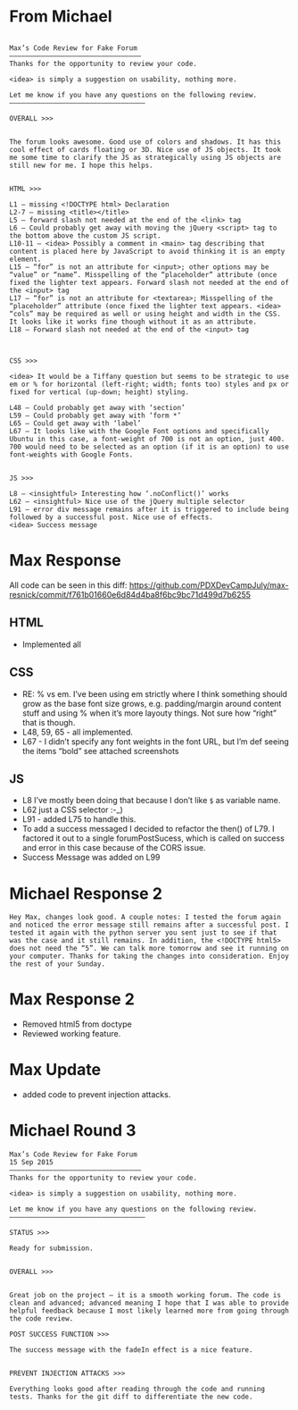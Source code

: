 From Michael 
============
```

Max’s Code Review for Fake Forum
—————————————————————————————————
Thanks for the opportunity to review your code. 

<idea> is simply a suggestion on usability, nothing more.

Let me know if you have any questions on the following review.
——————————————————————————————————

OVERALL >>> 


The forum looks awesome. Good use of colors and shadows. It has this cool effect of cards floating or 3D. Nice use of JS objects. It took me some time to clarify the JS as strategically using JS objects are still new for me. I hope this helps. 


HTML >>>

L1 — missing <!DOCTYPE html> Declaration
L2-7 — missing <title></title> 
L5 — forward slash not needed at the end of the <link> tag
L6 — Could probably get away with moving the jQuery <script> tag to the bottom above the custom JS script.
L10-11 — <idea> Possibly a comment in <main> tag describing that content is placed here by JavaScript to avoid thinking it is an empty element.
L15 — “for” is not an attribute for <input>; other options may be “value” or “name”. Misspelling of the “placeholder” attribute (once fixed the lighter text appears. Forward slash not needed at the end of the <input> tag
L17 — “for” is not an attribute for <textarea>; Misspelling of the “placeholder” attribute (once fixed the lighter text appears. <idea> “cols” may be required as well or using height and width in the CSS. It looks like it works fine though without it as an attribute.
L18 — Forward slash not needed at the end of the <input> tag



CSS >>>

<idea> It would be a Tiffany question but seems to be strategic to use em or % for horizontal (left-right; width; fonts too) styles and px or fixed for vertical (up-down; height) styling.

L48 — Could probably get away with ‘section’
L59 — Could probably get away with ‘form *’
L65 — Could get away with ‘label’
L67 — It looks like with the Google Font options and specifically Ubuntu in this case, a font-weight of 700 is not an option, just 400. 700 would need to be selected as an option (if it is an option) to use font-weights with Google Fonts.


JS >>>

L8 — <insightful> Interesting how ‘.noConflict()’ works
L62 — <insightful> Nice use of the jQuery multiple selector
L91 — error div message remains after it is triggered to include being followed by a successful post. Nice use of effects.
<idea> Success message
```
Max Response
============

All code can be seen in this diff:
https://github.com/PDXDevCampJuly/max-resnick/commit/f761b01660e6d84d4ba8f6bc9bc71d499d7b6255

HTML
----

* Implemented all

CSS
---

* RE: % vs em. I’ve been using em strictly where I think something should grow as the base font size grows, e.g. padding/margin around content stuff and using % when it’s more layouty things. Not sure how “right” that is though.
* L48, 59, 65 - all implemented.
* L67 - I didn’t specify any font weights in the font URL, but I’m def seeing the items “bold” see attached screenshots

JS
--

* L8 I’ve mostly been doing that because I don’t like `$` as variable name.
* L62  just a CSS selector :-_)
* L91 - added L75 to handle this.
* To add a success messaged I decided to refactor the then() of L79. I factored it out to a single forumPostSucess, which is called on success and error in this case because of the CORS issue.
* Success Message was added on L99

Michael Response 2
==================

```
Hey Max, changes look good. A couple notes: I tested the forum again and noticed the error message still remains after a successful post. I tested it again with the python server you sent just to see if that was the case and it still remains. In addition, the <!DOCTYPE html5> does not need the “5”. We can talk more tomorrow and see it running on your computer. Thanks for taking the changes into consideration. Enjoy the rest of your Sunday.
```

Max Response 2
==============

* Removed html5 from doctype
* Reviewed working feature.

Max Update
==========

* added code to prevent injection attacks.

Michael Round 3
===============

```
Max’s Code Review for Fake Forum
15 Sep 2015
—————————————————————————————————
Thanks for the opportunity to review your code. 

<idea> is simply a suggestion on usability, nothing more.

Let me know if you have any questions on the following review.
——————————————————————————————————

STATUS >>>

Ready for submission.


OVERALL >>> 


Great job on the project — it is a smooth working forum. The code is clean and advanced; advanced meaning I hope that I was able to provide helpful feedback because I most likely learned more from going through the code review. 

POST SUCCESS FUNCTION >>>

The success message with the fadeIn effect is a nice feature. 


PREVENT INJECTION ATTACKS >>>

Everything looks good after reading through the code and running tests. Thanks for the git diff to differentiate the new code.

```
